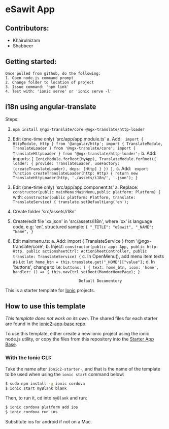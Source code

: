 # eSawit App

## Contributors:
   - Khairulnizam
   - Shabbeer

## Getting started:
    Once pulled from github, do the following:
    1. Open node.js command prompt
    2. Change folder to location of project
    3. Issue command: 'npm link'
    4. Test with: 'ionic serve' or 'ionic serve -l'


## i18n using angular-translate
Steps:
1. `npm install @ngx-translate/core @ngx-translate/http-loader`
2. Edit (one-time only) 'src/app/app.module.ts'
    a. Add:
        ``` 
        import { HttpModule, Http } from '@angular/http';
        import { TranslateModule, TranslateLoader } from '@ngx-translate/core';
        import { TranslateHttpLoader } from '@ngx-translate/http-loader';
        ```
    b. Add: 
        imports: 
        ```
        [
                IonicModule.forRoot(MyApp),
                TranslateModule.forRoot({
                loader: {
                provide: TranslateLoader,
                useFactory: (createTranslateLoader),
                deps: [Http]
                }
            })
        ],
        ```
    c. Add:
        ``` 
        export function createTranslateLoader(http: Http) {
             return new TranslateHttpLoader(http, './assets/i18n/', '.json');
            }
        ```
3. Edit (one-time only) 'src/app/app.component.ts'
    a. Replace:
        ```   
            constructor(public mainMenu:MainMenu,public platform: Platform) {
        ```
        with:
        ```
            constructor(public platform: Platform, translate: TranslateService) {
                translate.setDefaultLang('en');
        ```
4. Create folder 'src/assets/i18n'
5. Create/edit file 'xx.json' in 'src/assets/i18n', where 'xx' is language code, e.g: 'en', structured sample:
        ```
        {
        "_TITLE": "eSawit",
        "_NAME": "Name",
        }
        ```
6. Edit mainmenu.ts:
    a. Add: import { TranslateService } from '@ngx-translate/core';
    b. Inject:
        ```
      constructor(public app: App, public http: Http, public actionsheetCtrl: ActionSheetController, public translate: TranslateService) {
          ```
    c. In OpenMenu(), add menu item texts as i.e:
         `let home_btn = this.translate.get("_HOME")["value"];`
    d. In 'buttons', change to i.e:
        ```
            buttons: [
                {
                text: home_btn,
                icon: 'home',
                handler: () => {
                    this.navCtrl.setRoot(MandorHomePage);
                }
        ```



                                    Default Documentory

This is a starter template for [Ionic](http://ionicframework.com/docs/) projects.

## How to use this template

*This template does not work on its own*. The shared files for each starter are found in the [ionic2-app-base repo](https://github.com/ionic-team/ionic2-app-base).

To use this template, either create a new ionic project using the ionic node.js utility, or copy the files from this repository into the [Starter App Base](https://github.com/ionic-team/ionic2-app-base).

### With the Ionic CLI:

Take the name after `ionic2-starter-`, and that is the name of the template to be used when using the `ionic start` command below:

```bash
$ sudo npm install -g ionic cordova
$ ionic start myBlank blank
```

Then, to run it, cd into `myBlank` and run:

```bash
$ ionic cordova platform add ios
$ ionic cordova run ios
```

Substitute ios for android if not on a Mac.

